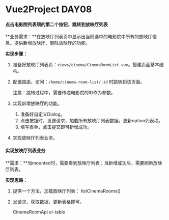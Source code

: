 # Vue2Project DAY08

#### 点击电影院列表项的第二个按钮，跳转到放映厅列表

**业务需求：**在放映厅列表页中显示出当前选中的电影院中所有的放映厅信息。提供新增放映厅、删除放映厅的功能。

**实现步骤：**

1. 准备好放映厅列表页：`views/cinema/CinemaRoomList.vue`。搭建页面基本结构。

2. 配置路由，访问：`/home/cinema-room-list/:id` 时跳转到该页面。 

   注意：跳转过程中，需要传递电影院的ID作为参数。

3. 实现新增放映厅的功能。

   1. 准备好自定义Dialog。
   2. 点击按钮时，发送请求，加载所有放映厅列表数据，更新option列表项。
   3. 填写表单，点击提交即可新增成功。

4. 实现放映厅列表业务。



#### 实现放映厅列表业务

**需求：**当mounted时，需要看到放映厅列表；当新增成功后，需要刷新放映厅列表。

**实现思路：**

1. 提供一个方法，加载放映厅列表： listCinemaRooms()

2. 发请求，获取数据，更新表格即可。

   CinemaRoomApi        el-table   










